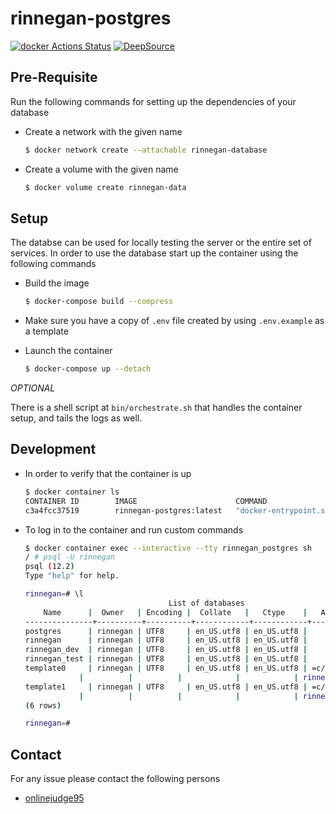 # rinnegan-postgres

[![docker Actions Status](https://github.com/court-room/rinnegan-postgres/workflows/docker/badge.svg)](https://github.com/court-room/rinnegan-postgres/actions)
[![DeepSource](https://static.deepsource.io/deepsource-badge-light-mini.svg)](https://deepsource.io/gh/court-room/rinnegan-postgres/?ref=repository-badge)

## Pre-Requisite

Run the following commands for setting up the dependencies of your database

- Create a network with the given name

  ```bash
  $ docker network create --attachable rinnegan-database
  ```

- Create a volume with the given name

  ```bash
  $ docker volume create rinnegan-data
  ```

## Setup

The databse can be used for locally testing the server or the entire set of services.
In order to use the database start up the container using the following commands

- Build the image

  ```bash
  $ docker-compose build --compress
  ```

- Make sure you have a copy of `.env` file created by using `.env.example` as a template

- Launch the container

  ```bash
  $ docker-compose up --detach
  ```

_OPTIONAL_

There is a shell script at `bin/orchestrate.sh` that handles the container setup, and tails the logs as well.

## Development

- In order to verify that the container is up

  ```bash
  $ docker container ls
  CONTAINER ID        IMAGE                      COMMAND                  CREATED             STATUS              PORTS               NAMES
  c3a4fcc37519        rinnegan-postgres:latest   "docker-entrypoint.s…"   6 seconds ago       Up 5 seconds        5432/tcp            rinnegan_postgres
  ```

- To log in to the container and run custom commands

  ```bash
  $ docker container exec --interactive --tty rinnegan_postgres sh
  / # psql -U rinnegan
  psql (12.2)
  Type "help" for help.

  rinnegan=# \l
                                  List of databases
      Name      |  Owner   | Encoding |  Collate   |   Ctype    |   Access privileges
  ---------------+----------+----------+------------+------------+-----------------------
  postgres      | rinnegan | UTF8     | en_US.utf8 | en_US.utf8 |
  rinnegan      | rinnegan | UTF8     | en_US.utf8 | en_US.utf8 |
  rinnegan_dev  | rinnegan | UTF8     | en_US.utf8 | en_US.utf8 |
  rinnegan_test | rinnegan | UTF8     | en_US.utf8 | en_US.utf8 |
  template0     | rinnegan | UTF8     | en_US.utf8 | en_US.utf8 | =c/rinnegan          +
              |          |          |            |            | rinnegan=CTc/rinnegan
  template1     | rinnegan | UTF8     | en_US.utf8 | en_US.utf8 | =c/rinnegan          +
              |          |          |            |            | rinnegan=CTc/rinnegan
  (6 rows)

  rinnegan=#
  ```

## Contact

For any issue please contact the following persons

- [onlinejudge95](https://github.com/onlinejudge95)
